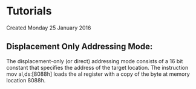 # Tutorials
Created Monday 25 January 2016

Displacement Only Addressing Mode:
----------------------------------
The displacement-only (or direct) addressing mode consists of a 16 bit constant that specifies the address of the target location. 
The instruction mov al,ds:[8088h] loads the al register with a copy of the byte at memory location 8088h. 


